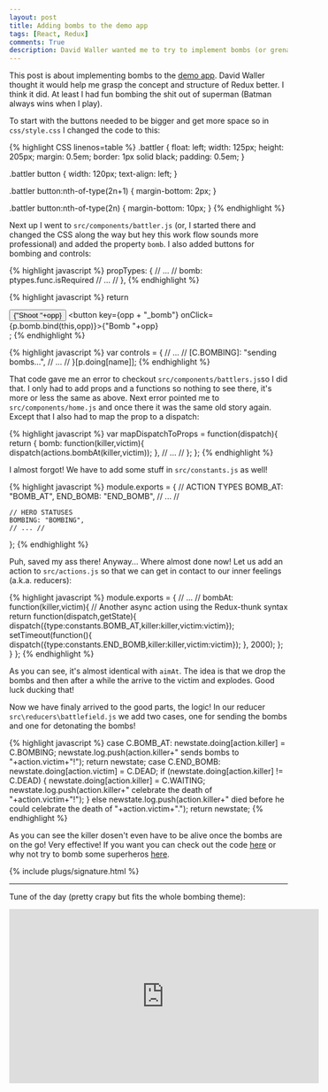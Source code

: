 ```yaml
---
layout: post
title: Adding bombs to the demo app
tags: [React, Redux]
comments: True
description: David Waller wanted me to try to implement bombs (or grenades, but that where a to long word for the app) to the demo app in order to get a better feeling for bom... Sorry, for Redux.
---
```

This post is about implementing bombs to the [demo app](http://blog.krawaller.se/riastart2015/). David Waller thought it would help me grasp the concept and structure of Redux better. I think it did. At least I had fun bombing the shit out of superman (Batman always wins when I play).

To start with the buttons needed to be bigger and get more space so in `css/style.css` I changed the code to this:

{% highlight CSS linenos=table %}
.battler {
	float: left;
	width: 125px;
	height: 205px;
	margin: 0.5em;
	border: 1px solid black;
	padding: 0.5em;
}

.battler button {
	width: 120px;
	text-align: left;
}

.battler button:nth-of-type(2n+1) {
	margin-bottom: 2px;
}

.battler button:nth-of-type(2n) {
	margin-bottom: 10px;
}
{% endhighlight %}

Next up I went to `src/components/battler.js` (or, I started there and changed the CSS along the way but hey this work flow sounds more professional) and added the property `bomb`. I also added buttons for bombing and controls:

{% highlight javascript %}
propTypes: {
	// ... //
	bomb: ptypes.func.isRequired
	// ... //
},
{% endhighlight %}

{% highlight javascript %}
return 	<div>
					<button key={opp} onClick={p.kill.bind(this,opp)}>{"Shoot "+opp}</button>
					<button key={opp + "_bomb"} onClick={p.bomb.bind(this,opp)}>{"Bomb "+opp}</button>
				</div>;
{% endhighlight %}

{% highlight javascript %}
var controls = {
	// ... //
	[C.BOMBING]: "sending bombs...",
	// ... //
}[p.doing[name]];
{% endhighlight %}

That code gave me an error to checkout `src/components/battlers.js`so I did that. I only had to add props and a functions so nothing to see there, it's more or less the same as above. Next error pointed me to `src/components/home.js` and once there it was the same old story again. Except that I also had to map the prop to a dispatch:

{% highlight javascript %}
var mapDispatchToProps = function(dispatch){
	return {
		bomb: function(killer,victim){ dispatch(actions.bombAt(killer,victim)); },
		// ... //
	};
};
{% endhighlight %}

I almost forgot! We have to add some stuff in `src/constants.js` as well!

{% highlight javascript %}
module.exports = {
	// ACTION TYPES
	BOMB_AT: "BOMB_AT",
	END_BOMB: "END_BOMB",
	// ... //

	// HERO STATUSES
	BOMBING: "BOMBING",
	// ... //
};
{% endhighlight %}

Puh, saved my ass there! Anyway... Where almost done now! Let us add an action to `src/actions.js` so that we can get in contact to our inner feelings (a.k.a. reducers):

{% highlight javascript %}
module.exports = {
  // ... //
  bombAt: function(killer,victim){
  	// Another async action using the Redux-thunk syntax
  	return function(dispatch,getState){
  		dispatch({type:constants.BOMB_AT,killer:killer,victim:victim});
  		setTimeout(function(){
  			dispatch({type:constants.END_BOMB,killer:killer,victim:victim});
  		}, 2000);
  	};
  }
};
{% endhighlight %}

As you can see, it's almost identical with `aimAt`. The idea is that we drop the bombs and then after a while the arrive to the victim and explodes. Good luck ducking that!

Now we have finaly arrived to the good parts, the logic! In our reducer `src\reducers\battlefield.js` we add two cases, one for sending the bombs and one for detonating the bombs!

{% highlight javascript %}
case C.BOMB_AT:
	newstate.doing[action.killer] = C.BOMBING;
	newstate.log.push(action.killer+" sends bombs to "+action.victim+"!");
	return newstate;
case C.END_BOMB:
	newstate.doing[action.victim] = C.DEAD;
	if (newstate.doing[action.killer] != C.DEAD) {
		newstate.doing[action.killer] = C.WAITING;
		newstate.log.push(action.killer+" celebrate the death of "+action.victim+"!");
	}
	else
		newstate.log.push(action.killer+" died before he could celebrate the death of "+action.victim+".");
	return newstate;
{% endhighlight %}

As you can see the killer dosen't even have to be alive once the bombs are on the go! Very effective! If you want you can check out the code [here](https://github.com/OskarKlintrot/riastart2015/tree/gh-pages) or why not try to bomb some superheros [here](http://oskarklintrot.github.io/riastart2015).

{% include plugs/signature.html %}  

__________

Tune of the day (pretty crapy but fits the whole bombing theme):
<iframe width="560" height="315" src="https://www.youtube.com/embed/zUzd9KyIDrM" frameborder="0" allowfullscreen></iframe>
